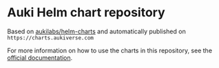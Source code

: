 # Auki Helm chart repository

Based on [aukilabs/helm-charts](https://github.com/aukilabs/helm-charts) and automatically published on `https://charts.aukiverse.com`

For more information on how to use the charts in this repository, see the [official documentation](https://github.com/aukilabs/hagall#kubernetes).
